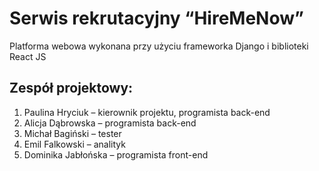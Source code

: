 # Serwis rekrutacyjny “HireMeNow”
Platforma webowa wykonana przy użyciu frameworka Django i biblioteki React JS

## Zespół projektowy:
1. Paulina Hryciuk – kierownik projektu, programista back-end 
2. Alicja Dąbrowska – programista back-end 
3. Michał Bagiński – tester 
4. Emil Falkowski – analityk 
5. Dominika Jabłońska – programista front-end 

